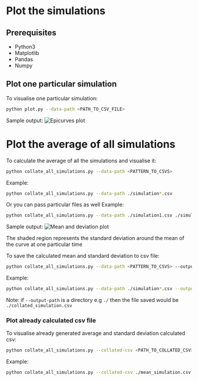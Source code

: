 # Plot the simulations

## Prerequisites
* Python3
* Matplotlib
* Pandas
* Numpy


## Plot one particular simulation

To visualise one particular simulation:
```bash
python plot.py --data-path <PATH_TO_CSV_FILE>
```

Sample output:
![Epicurves plot](https://user-images.githubusercontent.com/16804955/79537240-79cf3700-809f-11ea-911e-dd7bc4d047e3.png)

# Plot the average of all simulations

To calculate the average of all the simulations and visualise it:
```bash
python collate_all_simulations.py --data-path <PATTERN_TO_CSVS>
```

Example:
```bash
python collate_all_simulations.py --data-path ./simulation*.csv
```

Or you can pass particular files as well
Example:
```bash
python collate_all_simulations.py --data-path ./simulation1.csv ./simulation2.csv
```

Sample output:
![Mean and deviation plot](https://user-images.githubusercontent.com/16804955/79537230-76d44680-809f-11ea-88b3-d868118b3c5d.png)

The shaded region represents the standard deviation around the mean of the curve at one particular time

To save the calculated mean and standard deviation to csv file:
```bash
python collate_all_simulations.py --data-path <PATTERN_TO_CSVS> --output-path <PATH_TO_OUTPUT_CSV>
```

Example:
```bash
python collate_all_simulations.py --data-path ./simulation*.csv --output-path ./mean_simulation.csv
```

Note: if `--output-path` is a directory e.g `./` then the file saved would be `./collated_simulation.csv`

### Plot already calculated csv file

To visualise already generated average and standard deviation calculated csv:
```bash
python collate_all_simulations.py --collated-csv <PATH_TO_COLLATED_CSV>
```

Example:
```bash
python collate_all_simulations.py --collated-csv ./mean_simulation.csv
```